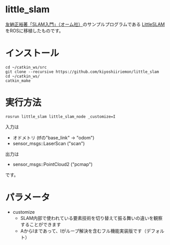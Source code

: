 # little_slam
[友納正裕著「SLAM入門」（オーム社）](https://www.ohmsha.co.jp/book/9784274221668/)のサンプルプログラムである
[LittleSLAM](https://github.com/furo-org/LittleSLAM.git)をROSに移植したものです。

# インストール
```
cd ~/catkin_ws/src
git clone --recursive https://github.com/kiyoshiiriemon/little_slam
cd ~/catkin_ws/
catkin_make
``` 

# 実行方法
```
rosrun little_slam little_slam_node _customize=I
```
入力は
- オドメトリ (tfの"base_link" -> "odom")
- sensor_msgs::LaserScan ("scan")

出力は
- sensor_msgs::PointCloud2 ("pcmap")

です。

# パラメータ
- customize
   - SLAM内部で使われている要素技術を切り替えて振る舞いの違いを観察することができます
   - AからIまであって、Iがループ解決を含むフル機能実装版です（デフォルト）
   
